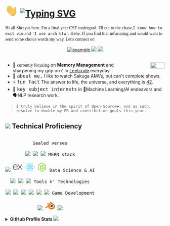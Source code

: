 <link rel="preconnect" href="https://fonts.googleapis.com">
<link rel="preconnect" href="https://fonts.gstatic.com" crossorigin>
<link href="https://fonts.googleapis.com/css2?family=Roboto+Mono:wght@500&display=swap" rel="stylesheet">
<style>
samp { 
  font-family: 'Roboto Mono';
  font-weight: 500;
}
</style>
<h1>
<img src="https://raw.githubusercontent.com/KevinPatel04/KevinPatel04/master/Hi.gif" width="40px">
<a href="https://git.io/typing-svg"><img src="https://readme-typing-svg.herokuapp.com?font=Roboto+Mono&size=30&pause=500&color=DA5581&vCenter=true&width=200&height=45&lines=Hi;%E0%A4%A8%E0%A4%AE%E0%A4%B8%E0%A5%8D%E0%A4%A4%E0%A5%87;%EC%95%88%EB%85%95;ol%C3%A1;Bonjour;Hallo;%E3%81%93%E3%82%93%E3%81%AB%E3%81%A1%E3%81%AF;%D0%97%D0%B4%D1%80%D0%B0%D0%B2%D1%81%D1%82%D0%B2%D1%83%D0%B9%D1%82%D0%B5" alt="Typing SVG" /></a>
</h1>

<p><samp>Hi all Shreyas here. I'm a final year CSE undergrad. I'll cut to the chase,<code>I know how to exit vim</code> and <code>'I use arch btw'</code>. Hehe.
If you find that infuriating and would want to send some choice words my way, Let's connect on</samp></p>

<div align ="center">  
  <a href="https://twitter.com/FirePhoenix837" target="_blank">
      <img src="https://img.shields.io/badge/Twitter-1DA1F2.svg?style=for-the-badge&logo=twitter&logoColor=white" alt="example"/>
    </a>
  <a href = "mailto:yasdatta@gmail.com"><img src="https://dcbadge.vercel.app/api/shield/309628745323511808?logoColor=presence" target="_blank"></a>
  <a href="https://www.linkedin.com/in/shreyas-datta-32bb041a1" target="_blank"><img src="https://img.shields.io/badge/-LinkedIn-%23333?style=for-the-badge&logo=linkedin&logoColor=0A66C2" target="_blank"></a> 
</div>

<br> 
<div>
  <div align="right">
    <a href="https://open.spotify.com/user/314bzhg4drrvjnvmi3qemvfdvk6y">
      <img align='right' src="https://spotify-github-profile.vercel.app/api/view?uid=314bzhg4drrvjnvmi3qemvfdvk6y&cover_image=true&theme=default&bar_color=23a923&bar_color_cover=true)](https://github.com/kittinan/spotify-github-profile" width="30%" height="15%"/>
    </a>
  </div>

  <ul>
    <li>🌱 <samp>currently focusing</samp> on <b>Memory Management</b> and sharpening my grip on <code>C</code> in <a href="https://leetcode.com/ShreyasDatta/">Leetcode</a> everyday.</li>
    <li>💬 <samp style="font-family: 'Roboto Mono', monospace; font-size: 15px">about me,</samp> I like to watch Sakuga AMVs, but can't complete shows.</li>
    <li>⚡ <samp style="font-family: 'Roboto Mono', monospace; font-size: 15px">fun fact</samp> The answer to life, the universe, and everything is <a href="https://www.amazon.com/Hitchhikers-Guide-Galaxy-Douglas-Adams/dp/0345391802">42</a>.</li>
    <li>📖 <samp style="font-family: 'Roboto Mono', monospace; font-size: 15px">key subject interests</samp> in 🤖Machine Learning/AI endeavors and 🗣️NLP research work.</li>
  </ul>

  <blockquote style="font-family: 'Roboto Mono', monospace; font-size: 12px">I truly believe in the spirit of Open-Source❤️, and as such, resolve to double my PR and contribution goals this year.</blockquote>
</div>

## <img src = "https://media2.giphy.com/media/QssGEmpkyEOhBCb7e1/giphy.gif?cid=ecf05e47a0n3gi1bfqntqmob8g9aid1oyj2wr3ds3mg700bl&rid=giphy.gif" width = 30px> Technical Proficiency
<p style="display: inline-block;" align="center">
  <kbd>
    <kbd>Sealed verses</kbd>
    <br>
    <br>
    <img width="30px" src="https://cdn.jsdelivr.net/gh/devicons/devicon/icons/python/python-plain.svg" /> 
    <img width="30px" src="https://cdn.jsdelivr.net/gh/devicons/devicon/icons/c/c-plain.svg" />
    <img width="26px" src="https://cdn.worldvectorlogo.com/logos/c.svg"/>
  </kbd>
  <kbd>
    <kbd>MERN stack</kbd>
    <br>
    <br>
    <img width="30px" src="https://cdn.jsdelivr.net/gh/devicons/devicon/icons/mongodb/mongodb-plain.svg"/>
    <img width="30px" src="https://raw.githubusercontent.com/devicons/devicon/1119b9f84c0290e0f0b38982099a2bd027a48bf1/icons/express/express-original.svg"/>
    <img width="30px" src="https://raw.githubusercontent.com/devicons/devicon/1119b9f84c0290e0f0b38982099a2bd027a48bf1/icons/react/react-original.svg"/>
    <img width="30px" src="https://raw.githubusercontent.com/devicons/devicon/1119b9f84c0290e0f0b38982099a2bd027a48bf1/icons/nodejs/nodejs-plain.svg" />   
  </kbd>
  <kbd>
    <kbd>Data Science & AI</kbd>
    <br>
    <br>
    <img width="30px" src="https://cdn.jsdelivr.net/gh/devicons/devicon/icons/tensorflow/tensorflow-original.svg" />
    <img width="30px" src="https://cdn.jsdelivr.net/gh/devicons/devicon/icons/numpy/numpy-original.svg" />
    <img width="30px" src="https://avatars.githubusercontent.com/u/21214473?s=200&v=4" />
  </kbd>
  <kbd>
    <kbd>Tools n' Technologies</kbd>
    <br>
    <br>
    <img width="30px" src="https://cdn.jsdelivr.net/gh/devicons/devicon/icons/heroku/heroku-plain.svg" />
    <img width="30px" src="https://cdn.jsdelivr.net/gh/devicons/devicon/icons/vscode/vscode-original.svg">
    <img width="30px" src="https://cdn.jsdelivr.net/gh/devicons/devicon/icons/mysql/mysql-plain.svg" />
    <img width="30px" src="https://www.svgrepo.com/show/354202/postman-icon.svg" />
    <img width="30px" src="https://cdn.jsdelivr.net/gh/devicons/devicon/icons/html5/html5-original.svg"> 
    <img width="30px" src="https://cdn.jsdelivr.net/gh/devicons/devicon/icons/css3/css3-plain.svg" />
  </kbd>
   <kbd>
    <kbd>Game Development</kbd>
    <br>
    <br>
    <img width="30px" src="https://cdn.jsdelivr.net/gh/devicons/devicon/icons/unity/unity-original.svg" />
    <img width="30px" src="https://raw.githubusercontent.com/devicons/devicon/1119b9f84c0290e0f0b38982099a2bd027a48bf1/icons/blender/blender-original.svg" />
    <img width="30px" src="https://www.svgrepo.com/show/329985/aseprite.svg" />
  </kbd>
</p>

<details> 
  <summary><b>GitHub Profile Stats <img src = "https://i.pinimg.com/originals/65/c4/f4/65c4f452571be1261e9c623f7da488ac.gif" width="2%"></b></summary>
  <br/>
  <p>
    <a href="https://github.com/shreyasdatta/github-readme-stats"><img alt="Aastha's Github Stats" src="https://github-readme-stats.vercel.app/api?username=shreyasdatta&show_icons=true&count_private=true&theme=algolia" height="10%"/></a>
<br/>
  &nbsp;
	  <img src="https://github-readme-stats.vercel.app/api/top-langs?username=shreyasdatta&show_icons=true&locale=en&layout=compact&theme=algolia" alt="aastha12" height="192px"/>
  <br/>
  </p>
</details>

<!--
**ShreyasDatta/shreyasdatta** is a ✨ _special_ ✨ repository because its `README.md` (this file) appears on your GitHub profile.

Here are some ideas to get you started:

- 🔭 I’m currently working on ...
- 🌱 I’m currently learning ...
- 👯 I’m looking to collaborate on ...
- 🤔 I’m looking for help with ...
- 💬 Ask me about ...
- 📫 How to reach me: ...
- 😄 Pronouns: ...
- ⚡ Fun fact: ...
-->
